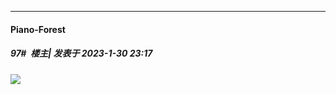 
*****

####  Piano-Forest  
##### 97#         楼主| 发表于 2023-1-30 23:17

<img src="https://p.sda1.dev/9/274475fe092f6de33adcf457ba8b3741/yande.re 1059840 ass bra inu_ni_nattara_suki_na_hito_ni_hirowareta. iwata_ryuuji nekotani_mike pantsu panty_pull undressing.jpg" referrerpolicy="no-referrer">

